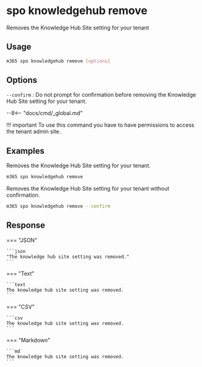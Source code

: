 # spo knowledgehub remove

Removes the Knowledge Hub Site setting for your tenant

## Usage

```sh
m365 spo knowledgehub remove [options]
```

## Options

`--confirm`
: Do not prompt for confirmation before removing the Knowledge Hub Site setting for your tenant.

--8<-- "docs/cmd/_global.md"

!!! important
    To use this command you have to have permissions to access the tenant admin site.

## Examples

Removes the Knowledge Hub Site setting for your tenant.

```sh
m365 spo knowledgehub remove
```

Removes the Knowledge Hub Site setting for your tenant without confirmation.

```sh
m365 spo knowledgehub remove --confirm
```

## Response

=== "JSON"

    ```json
    "The knowledge hub site setting was removed."
    ```

=== "Text"

    ```text
    The knowledge hub site setting was removed.
    ```

=== "CSV"

    ```csv
    The knowledge hub site setting was removed.
    ```

=== "Markdown"

    ```md
    The knowledge hub site setting was removed.
    ```
